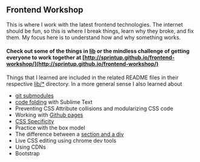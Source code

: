 ## Frontend Workshop

This is where I work with the latest frontend technologies. The internet should be fun, so this is where I break things, learn why they broke, and fix them. My focus here is to understand how and why something works.

#### Check out some of the things in [lib](https://github.com/sprintup/frontend-workshop/tree/master/lib) or the mindless challenge of getting everyone to work together at [http://sprintup.github.io/frontend-workshop/](http://sprintup.github.io/frontend-workshop/)

Things that I learned are included in the related README files in their respective [lib/*](https://github.com/sprintup/frontend-workshop/tree/master/lib) directory. In a more general sense I also learned about 
* [git submodules](https://git-scm.com/docs/git-submodule)
* [code folding](http://wesbos.com/sublime-text-code-folding/) with Sublime Text
* Preventing CSS Attribute collisions and modularizing CSS code
* Working with [Github pages](https://pages.github.com/)
* [CSS Specificity](https://css-tricks.com/specifics-on-css-specificity/)
* Practice with the box model
* The difference between a [section and a div](http://stackoverflow.com/questions/6939864/what-is-the-difference-between-section-and-div)
* Live CSS editing using chrome dev tools
* Using CDNs 
* Bootstrap
